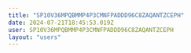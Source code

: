 ```yaml
---
title: "SP10V36MPQBMMP4P3CMNFPADDD96C8ZAQANTZCEPH"
date: 2024-07-21T18:45:53.019Z
user: SP10V36MPQBMMP4P3CMNFPADDD96C8ZAQANTZCEPH
layout: "users"
---
```

    